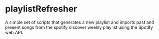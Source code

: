 # playlistRefresher
A simple set of scripts that generates a new playlist and imports past and present songs from the spotify discover weekly playlist using the Spotify web API.
